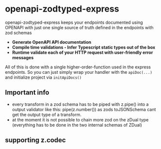 # openapi-zodtyped-express

openapi-zodtyped-express keeps your endpoints documented using OPENAPI with just one single source of truth defined in the endpoints with zod schemas

- **Generate OpenAPI API documentation**
- **Compile time validations - Infer Typescript static types out of the box**
- **Runtime validate each of your HTTP request with user-friendly error messages**

All of this is done with a single higher-order-function used in the express endpoints.
So you can just simply wrap your handler with the `apiDoc(...)` and initialize project via `initApiDocs()`

## Important info

- every transform in a zod schema has to be piped with z.pipe() into a output validator like this: pipe(z.number()) as zods toJSONSchema cant get the output type of a transform.
- at the moment it is not possible to chain more zod on the zDual type (everything has to be done in the two internal schemas of ZDual)

## supporting z.codec


<!-- 

## Example usage

[example usage](https://github.com/lukdmine/openapi-zodtyped-express/blob/main/example/)

```typescript
import express from "express";
import swaggerUi from "swagger-ui-express";
import { z } from "zod";
import { apiDoc, initApiDocs } from "../src";
import { zDual } from "../src/runtimeSchemaValidation";

// ...

const app = express();
const port = 5656;

app.use(express.json());

// zDual: parse (incoming) = ISO string -> Date, serialize (outgoing) = Date -> ISO string
const zDateISO = zDual({

  parse: z.string()
    .datetime()
    .transform((s: string) => new Date(s))
    .pipe(z.date())
    .meta({
      description: "Date in ISO string format",
    }).optional(),
  serialize z.date()
    .transform((d) => d.toISOString())
    .pipe(z.string()).optional(),
});

const ztransformOneWay = z.number().transform(String).pipe(z.string());

// number dual - serialized as string, parsed as number
const zNumber = zDual({
  parse: z.string().transform(Number).pipe(z.number()),
  serialize: z.number().transform(String).pipe(z.string()),
});

app.post("/users/:id", apiDoc({
    params: {
      id: zNumber,
    },
    body: z.object({
      name: z.string(),
    }),
  })((req, res) => {
    res.send({ id: req.params.id, name: req.body.name });
  }),
);

app.post(
  "/add-day",
  apiDoc({
    params: {
      id: z.string(),
    },
    body: z.object({
      date: zDateISO,
      x: zNumber,
      oneway: ztransformOneWay,
    }),
    query: {
      date: zDateISO,
      x: zNumber,
    },
    returns: z.object({
      date: zDateISO,
      oneway: ztransformOneWay,
    }),
  })((req, res) => {
    const id = req.params.id satisfies string | undefined;
    const date = req.body.date satisfies Date | undefined;
    const x = req.body.x satisfies number;
    const date2 = req.query.date satisfies Date | undefined;
    const x2 = req.query.x satisfies number;
    const outDate = new Date(date?.getTime() ?? Date.now());
    outDate.setUTCDate(outDate.getUTCDate() + 1);
    res.transformSend({ date: date, oneway: x });
  }),
);

const openapi = initApiDocs(app, {
  info: { version: "1.0.0", title: "Date API" },
  servers: [{ url: `http://localhost:${port}/` }],
});

app.get("/api-docs", (req, res) => {
  res.send(openapi);
});

app.use("/swagger-ui", swaggerUi.serve, swaggerUi.setup(openapi));

app.listen(port, () => {
  console.info(`Server listening at http://localhost:${port}`);
  console.info(`OpenAPI docs at http://localhost:${port}/swagger-ui`);
});
```

## Package API

The whole library exposes 2 main functions: `initApiDocs(...)` and `apiDoc(...)`

### initApiDocs

This function takes swagger metadata which is displayed in the documentation.

`initApiDocs()` returns generated Swagger JSON which you can use to document your API.

example usage:

```typescript
const swaggerJSON = initApiDocs(app, { info: { title: 'my application' } })
```

to make the application work you have to call `initApiDocs()` at the end of the routes definition
and before you call `app.listen(...)`

### apiDoc

`apiDoc(...)` is a higher-order-function which wraps an express endpoint handler and
and defines meta-information about inputs & outputs of each API handler.

example usage:

```typescript
app.post("/users/:id", apiDoc({
    params: {
      id: zNumber,
    },
    body: z.object({
      name: z.string(),
    }),
  })((req, res) => {
    res.send({ id: req.params.id, name: req.body.name });
  }),
);
```

## Setup environment

### Express body parsing

if you want to parse the body, you have to setup body parser express middleware.

```typescript
app.use(express.json())
```

### res.transformSend()

The library automatically injects the `transformSend()` function into `res`. This function takes data, validates it and applies transformaions with `apiDoc({ returns: ... })` and if the validation succeeds 200 and the data. The type of this function is automatically infered from the  `apiDoc({ returns: ... })` schema so you cant input data that cant be sent.

Normal `res.send()` just sends the data in the serialized type also infered from `apiDoc({ returns: ... })`.

### Custom transformation of incoming data (serializers / parsers)

#### implemented with zDual()

Data Transformation Flow:
User -> HTTP -> serialized -> parsed -> Express Handler
Express Handler -> parsed -> serialized -> HTTP -> User

- Users interact exclusively with serialized types.
- Express handlers interact solely with parsed types.


 -->